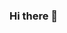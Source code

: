 ### Hi there 👋

<!--
**vishnu5104/vishnu5104** is a ✨ _special_ ✨ repository because its `README.md` (this file) appears on your GitHub profile.

Here are some ideas to get you started:

👋 Hi there, I'm Vishnu.S, a web developer with expertise in React.js, web3, and Solidity.

🔭 I'm currently working on a Web3 projects

🌱 I'm currently learning about machine learning and how it can be used to build more intelligent applications.

👯 I'm looking to collaborate on innovative projects that combine blockchain technology with cutting-edge web development.

🤔 I'm looking for help with scaling decentralized applications and optimizing their performance.

💬 Ask me about building decentralized applications, creating smart contracts, or developing responsive user interfaces using React.js.

📫 You can reach me at vishnusdec29@gmail.com or https://www.linkedin.com/in/vishnu-s-034521191. I'm always open to new opportunities and interesting projects.


# 💫 About Me:
React.js: I have extensive experience using this powerful Javascript library to build dynamic, responsive user interfaces that can handle complex data and logic.<br><br>Web3: I am proficient in web3, a collection of libraries and tools that allow developers to interact with the Ethereum blockchain and create decentralized applications.<br><br>Javascript: I am highly skilled in Javascript, the language that powers much of the modern web, and can use it to create powerful, interactive applications.<br><br>Solidity: I also have experience working with Solidity, the programming language used to build smart contracts on the Ethereum blockchain.<br><br>With these skills, I am able to create a wide range of cutting-edge web applications, including:<br><br>Decentralized applications (DApps): Using web3 and Solidity, I can create DApps that are secure, transparent, and self-executing, with no need for intermediaries or central authorities.<br><br>Interactive web applications: With React.js and Javascript, I can create web applications that are highly responsive, with fast load times and a smooth user experience.<br><br>Blockchain-based marketplaces: By leveraging the power of web3 and Solidity, I can create marketplaces that are decentralized and peer-to-peer, enabling buyers and sellers to transact without intermediaries.<br><br>Smart contracts: With my experience in Solidity, I can create smart contracts that are secure, reliable, and transparent, allowing businesses and organizations to automate complex processes and agreements.


## 🌐 Socials:
[![Discord](https://img.shields.io/badge/Discord-%237289DA.svg?logo=discord&logoColor=white)](https://discord.gg/770488857736380427) [![LinkedIn](https://img.shields.io/badge/LinkedIn-%230077B5.svg?logo=linkedin&logoColor=white)](https://linkedin.com/in/vishnu-s-034521191) [![Stack Overflow](https://img.shields.io/badge/-Stackoverflow-FE7A16?logo=stack-overflow&logoColor=white)](https://stackoverflow.com/users/18495367) [![Twitter](https://img.shields.io/badge/Twitter-%231DA1F2.svg?logo=Twitter&logoColor=white)](https://twitter.com/VishnuS67941643) 

# 💻 Tech Stack:
![Next JS](https://img.shields.io/badge/Next-black?style=for-the-badge&logo=next.js&logoColor=white) ![React](https://img.shields.io/badge/react-%2320232a.svg?style=for-the-badge&logo=react&logoColor=%2361DAFB) ![React Router](https://img.shields.io/badge/React_Router-CA4245?style=for-the-badge&logo=react-router&logoColor=white) ![Redux](https://img.shields.io/badge/redux-%23593d88.svg?style=for-the-badge&logo=redux&logoColor=white) ![Styled Components](https://img.shields.io/badge/styled--components-DB7093?style=for-the-badge&logo=styled-components&logoColor=white) ![NodeJS](https://img.shields.io/badge/node.js-6DA55F?style=for-the-badge&logo=node.js&logoColor=white) ![TailwindCSS](https://img.shields.io/badge/tailwindcss-%2338B2AC.svg?style=for-the-badge&logo=tailwind-css&logoColor=white) ![Flutter](https://img.shields.io/badge/Flutter-%2302569B.svg?style=for-the-badge&logo=Flutter&logoColor=white) ![Postgres](https://img.shields.io/badge/postgres-%23316192.svg?style=for-the-badge&logo=postgresql&logoColor=white) ![MongoDB](https://img.shields.io/badge/MongoDB-%234ea94b.svg?style=for-the-badge&logo=mongodb&logoColor=white) 	![Figma](https://img.shields.io/badge/figma-%23F24E1E.svg?style=for-the-badge&logo=figma&logoColor=white) ![LINUX](https://img.shields.io/badge/Linux-FCC624?style=for-the-badge&logo=linux&logoColor=black) ![Jira](https://img.shields.io/badge/jira-%230A0FFF.svg?style=for-the-badge&logo=jira&logoColor=white) ![Notion](https://img.shields.io/badge/Notion-%23000000.svg?style=for-the-badge&logo=notion&logoColor=white) ![Postman](https://img.shields.io/badge/Postman-FF6C37?style=for-the-badge&logo=postman&logoColor=white) ![Vercel](https://img.shields.io/badge/vercel-%23000000.svg?style=for-the-badge&logo=vercel&logoColor=white) ![Netlify](https://img.shields.io/badge/netlify-%23000000.svg?style=for-the-badge&logo=netlify&logoColor=#00C7B7) ![Firebase](https://img.shields.io/badge/firebase-%23039BE5.svg?style=for-the-badge&logo=firebase) ![JavaScript](https://img.shields.io/badge/javascript-%23323330.svg?style=for-the-badge&logo=javascript&logoColor=%23F7DF1E) ![Go](https://img.shields.io/badge/go-%2300ADD8.svg?style=for-the-badge&logo=go&logoColor=white) ![Java](https://img.shields.io/badge/java-%23ED8B00.svg?style=for-the-badge&logo=java&logoColor=white) ![Dart](https://img.shields.io/badge/dart-%230175C2.svg?style=for-the-badge&logo=dart&logoColor=white) ![Python](https://img.shields.io/badge/python-3670A0?style=for-the-badge&logo=python&logoColor=ffdd54)
# 📊 GitHub Stats:
![](https://github-readme-stats.vercel.app/api?username=vishnu5104&theme=blue-green&hide_border=true&include_all_commits=true&count_private=true)<br/>
![](https://github-readme-streak-stats.herokuapp.com/?user=vishnu5104&theme=blue-green&hide_border=true)<br/>
![](https://github-readme-stats.vercel.app/api/top-langs/?username=vishnu5104&theme=blue-green&hide_border=true&include_all_commits=true&count_private=true&layout=compact)

## 🏆 GitHub Trophies
![](https://github-profile-trophy.vercel.app/?username=vishnu5104&theme=radical&no-frame=true&no-bg=true&margin-w=4)

## 🐦 Latest Tweet
[![](https://gtce.itsvg.in/api?username=VishnuS67941643)](https://github.com/VishwaGauravIn/github-twitter-card-embed)

### ✍️ Random Dev Quote
![](https://quotes-github-readme.vercel.app/api?type=horizontal&theme=radical)

---
[![](https://visitcount.itsvg.in/api?id=vishnu5104&icon=0&color=0)](https://visitcount.itsvg.in)

-->
